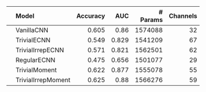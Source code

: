 |    | Model              |   Accuracy |   AUC |   # Params |   Channels |   N Layers |
|:---|:-------------------|-----------:|------:|-----------:|-----------:|-----------:|
|    | VanillaCNN         |      0.605 | 0.86  |    1574088 |         32 |          5 |
|    | TrivialECNN        |      0.549 | 0.829 |    1541209 |         67 |          5 |
|    | TrivialIrrepECNN   |      0.571 | 0.821 |    1562501 |         62 |          5 |
|    | RegularECNN        |      0.475 | 0.656 |    1501077 |         29 |          5 |
|    | TrivialMoment      |      0.622 | 0.877 |    1555078 |         55 |          5 |
|    | TrivialIrrepMoment |      0.625 | 0.88  |    1566276 |         59 |          5 |